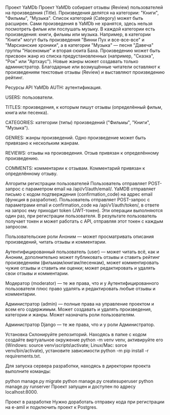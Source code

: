 Проект YaMDb
Проект YaMDb собирает отзывы (Review) пользователей на произведения (Title). Произведения делятся на категории: "Книги", "Фильмы", "Музыка". Список категорий (Category) может быть расширен. Сами произведения в YaMDb не хранятся, здесь нельзя посмотреть фильм или послушать музыку. В каждой категории есть произведения: книги, фильмы или музыка. Например, в категории "Книги" могут быть произведения "Винни Пух и все-все-все" и "Марсианские хроники", а в категории "Музыка" — песня "Давеча" группы "Насекомые" и вторая сюита Баха. Произведению может быть присвоен жанр из списка предустановленных (например, "Сказка", "Рок" или "Артхаус"). Новые жанры может создавать только администратор. Благодарные или возмущённые читатели оставляют к произведениям текстовые отзывы (Review) и выставляют произведению рейтинг.

Ресурсы API YaMDb
AUTH: аутентификация.

USERS: пользователи.

TITLES: произведения, к которым пишут отзывы (определённый фильм, книга или песенка).

CATEGORIES: категории (типы) произведений ("Фильмы", "Книги", "Музыка").

GENRES: жанры произведений. Одно произведение может быть привязано к нескольким жанрам.

REVIEWS: отзывы на произведения. Отзыв привязан к определённому произведению.

COMMENTS: комментарии к отзывам. Комментарий привязан к определённому отзыву.

Алгоритм регистрации пользователей
Пользователь отправляет POST-запрос с параметром email на /api/v1/auth/email/. YaMDB отправляет письмо с кодом подтверждения (confirmation_code) на адрес email (функция в разработке). Пользователь отправляет POST-запрос с параметрами email и confirmation_code на /api/v1/auth/token/, в ответе на запрос ему приходит token (JWT-токен). Эти операции выполняются один раз, при регистрации пользователя. В результате пользователь получает токен и может работать с API, отправляя этот токен с каждым запросом.

Пользовательские роли
Аноним — может просматривать описания произведений, читать отзывы и комментарии.

Аутентифицированный пользователь (user) — может читать всё, как и Аноним, дополнительно может публиковать отзывы и ставить рейтинг произведениям (фильмам/книгам/песенкам), может комментировать чужие отзывы и ставить им оценки; может редактировать и удалять свои отзывы и комментарии.

Модератор (moderator) — те же права, что и у Аутентифицированного пользователя плюс право удалять и редактировать любые отзывы и комментарии.

Администратор (admin) — полные права на управление проектом и всем его содержимым. Может создавать и удалять произведения, категории и жанры. Может назначать роли пользователям.

Администратор Django — те же права, что и у роли Администратор.

Установка
Склонируйте репозиторий. Находясь в папке с кодом создайте виртуальное окружение python -m venv venv, активируйте его (Windows: source venv\scripts\activate; Linux/Mac: sorce venv/bin/activate), установите зависимости python -m pip install -r requirements.txt.

Для запуска сервера разработки, находясь в директории проекта выполните команды:

python manage.py migrate
python manage.py createsuperuser
python manage.py runserver
Проект запущен и доступен по адресу localhost:8000.

Проект в разработке
Нужно доработать отправку кода при регистрации на e-amil и подключить проект к Postgres.